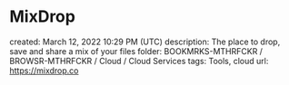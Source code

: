 # MixDrop

created: March 12, 2022 10:29 PM (UTC)
description: The place to drop, save and share a mix of your files
folder: BOOKMRKS-MTHRFCKR / BROWSR-MTHRFCKR / Cloud / Cloud Services
tags: Tools, cloud
url: https://mixdrop.co